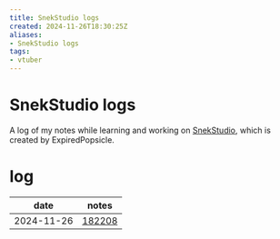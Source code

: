 ```yaml
---
title: SnekStudio logs
created: 2024-11-26T18:30:25Z
aliases:
- SnekStudio logs
tags:
- vtuber
---
```


# SnekStudio logs

A log of my notes while learning and working on [SnekStudio](https://github.com/ExpiredPopsicle/SnekStudio), which is created by ExpiredPopsicle.

# log

| date | notes |
|------|-------|
| <span class="timestamp">2024-11-26</span> | [182208](../entries/20241126182208.md) |
